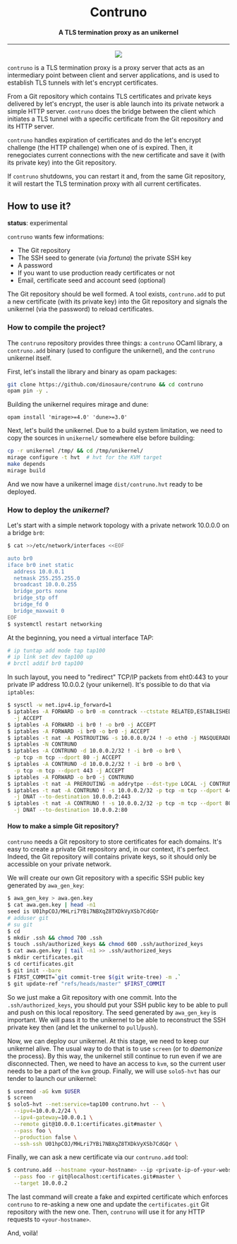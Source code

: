 <h1 align="center">Contruno</h1>
<h4 align="center">A TLS termination proxy as an unikernel</h4>
<hr>

<p align="center">
<img src="https://github.com/dinosaure/contruno/blob/main/img/uno.jpg?raw=true">
</p>

`contruno` is a TLS termination proxy is a proxy server that acts as an
intermediary point between client and server applications, and is used to
establish TLS tunnels with let's encrypt certificates.

From a Git repository which contains TLS certificates and private keys
delivered by let's encrypt, the user is able launch into its private network a
simple HTTP server. `contruno` does the bridge between the client which
initiates a TLS tunnel with a specific certificate from the Git repository and
its HTTP server.

`contruno` handles expiration of certificates and do the let's encrypt
challenge (the HTTP challenge) when one of is expired. Then, it renegociates
current connections with the new certificate and save it (with its private key)
into the Git repository.

If `contruno` shutdowns, you can restart it and, from the same Git repository,
it will restart the TLS termination proxy with all current certificates.

## How to use it?

**status**: experimental

`contruno` wants few informations:
- The Git repository
- The SSH seed to generate (via _fortuna_) the private SSH key
- A password
- If you want to use production ready certificates or not
- Email, certificate seed and account seed (optional)

The Git repository should be well formed. A tool exists, `contruno.add` to put
a new certificate (with its private key) into the Git repository and signals
the unikernel (via the password) to reload certificates.

### How to compile the project?

The `contruno` repository provides three things: a `contruno` OCaml library, a
`contruno.add` binary (used to configure the unikernel), and the `contruno`
unikernel itself.

First, let's install the library and binary as opam packages:
```sh
git clone https://github.com/dinosaure/contruno && cd contruno
opam pin -y .
```

Building the unikernel requires mirage and dune:
```
opam install 'mirage>=4.0' 'dune>=3.0'
```

Next, let's build the unikernel. Due to a build system limitation, we need to
copy the sources in `unikernel/` somewhere else before building:
```sh
cp -r unikernel /tmp/ && cd /tmp/unikernel/
mirage configure -t hvt  # hvt for the KVM target
make depends
mirage build
```

And we now have a unikernel image `dist/contruno.hvt` ready to be deployed.

### How to deploy the _unikernel_?

Let's start with a simple network topology with a private network 10.0.0.0 on a
bridge `br0`:
```sh
$ cat >>/etc/network/interfaces <<EOF

auto br0
iface br0 inet static
  address 10.0.0.1
  netmask 255.255.255.0
  broadcast 10.0.0.255
  bridge_ports none
  bridge_stp off
  bridge_fd 0
  bridge_maxwait 0
EOF
$ systemctl restart networking
```

At the beginning, you need a virtual interface TAP:
```sh
# ip tuntap add mode tap tap100
# ip link set dev tap100 up
# brctl addif br0 tap100
```

In such layout, you need to "redirect" TCP/IP packets from eht0:443 to your
private IP address 10.0.0.2 (your unikernel). It's possible to do that via
`iptables`:
```sh
$ sysctl -w net.ipv4.ip_forward=1
$ iptables -A FORWARD -o br0 -m conntrack --ctstate RELATED,ESTABLISHED \
  -j ACCEPT
$ iptables -A FORWARD -i br0 ! -o br0 -j ACCEPT
$ iptables -A FORWARD -i br0 -o br0 -j ACCEPT
$ iptables -t nat -A POSTROUTING -s 10.0.0.0/24 ! -o eth0 -j MASQUERADE
$ iptables -N CONTRUNO
$ iptables -A CONTRUNO -d 10.0.0.2/32 ! -i br0 -o br0 \
  -p tcp -m tcp --dport 80 -j ACCEPT
$ iptables -A CONTRUNO -d 10.0.0.2/32 ! -i br0 -o br0 \
  -p tcp -m tcp --dport 443 -j ACCEPT
$ iptables -A FORWARD -o br0 -j CONTRUNO
$ iptables -t nat -A PREROUTING -m addrytpe --dst-type LOCAL -j CONTRUNO
$ iptables -t nat -A CONTRUNO ! -s 10.0.0.2/32 -p tcp -m tcp --dport 443 \
  -j DNAT --to-destination 10.0.0.2:443
$ iptables -t nat -A CONTRUNO ! -s 10.0.0.2/32 -p tcp -m tcp --dport 80 \
  -j DNAT --to-destination 10.0.0.2:80
```

#### How to make a simple Git repository?

`contruno` needs a Git repository to store certificates for each domains. It's
easy to create a private Git repository and, in our context, it's perfect.
Indeed, the Git repository will contains private keys, so it should only be
accessible on your private network.

We will create our own Git repository with a specific SSH public key generated
by `awa_gen_key`:
```sh
$ awa_gen_key > awa.gen.key
$ cat awa.gen.key | head -n1
seed is U01hpCOJ/MHLri7YBi7NBXqZ8TXDkVyXSb7CdGQr
# adduser git
# su git
$ cd
$ mkdir .ssh && chmod 700 .ssh
$ touch .ssh/authorized_keys && chmod 600 .ssh/authorized_keys
$ cat awa.gen.key | tail -n1 >> .ssh/authorized_keys
$ mkdir certificates.git
$ cd certificates.git
$ git init --bare
$ FIRST_COMMIT=`git commit-tree $(git write-tree) -m .`
$ git update-ref "refs/heads/master" $FIRST_COMMIT
```

So we just make a Git repository with one commit. Into the
`.ssh/authorized_keys`, you should put your SSH public key to be able to pull
and push on this local repository. The seed generated by `awa_gen_key` is
important. We will pass it to the unikernel to be able to reconstruct the SSH
private key then (and let the unikernel to `pull`/`push`).

Now, we can deploy our unikernel. At this stage, we need to keep our unikernel
alive. The usual way to do that is to use `screen` (or to _daemonize_ the
process). By this way, the unikernel still continue to run even if we are
disconnected. Then, we need to have an access to `kvm`, so the current user
needs to be a part of the `kvm` group. Finally, we will use `solo5-hvt` has our
tender to launch our unikernel:
```sh
$ usermod -aG kvm $USER
$ screen
$ solo5-hvt --net:service=tap100 contruno.hvt -- \
  --ipv4=10.0.0.2/24 \
  --ipv4-gateway=10.0.0.1 \
  --remote git@10.0.0.1:certificates.git#master \
  --pass foo \
  --production false \
  --ssh-ssh U01hpCOJ/MHLri7YBi7NBXqZ8TXDkVyXSb7CdGQr \
```

Finally, we can ask a new certificate via our `contruno.add` tool:
```sh
$ contruno.add --hostname <your-hostname> --ip <private-ip-of-your-website> \
  --pass foo -r git@localhost:certificates.git#master \
  --target 10.0.0.2
```

The last command will create a fake and expirted certificate which enforces
`contruno` to re-asking a new one and update the `certificates.git` Git
repository with the new one. Then, `contruno` will use it for any HTTP
requests to `<your-hostname>`.

And, voilà!
